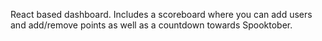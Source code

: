 React based dashboard.
Includes a scoreboard where you can add users and add/remove points as well as a countdown towards Spooktober.
